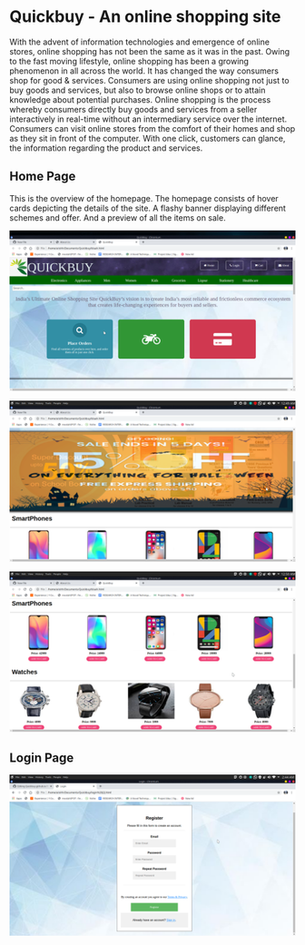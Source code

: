 # Quickbuy - An online shopping site

With the advent of information technologies and emergence of online stores, online shopping has not been the same as it was in the past. Owing to the fast moving lifestyle, online shopping has been a growing phenomenon in all across the world. It has changed the way consumers shop for good & services. Consumers are using online shopping not just to buy goods and services, but also to browse online shops or to attain knowledge about potential purchases. Online shopping is the process whereby consumers directly buy goods and services from a seller interactively in real-time without an intermediary service over the internet. Consumers can visit online stores from the comfort of their homes and shop as they sit in front of the computer. With one click, customers can glance, the information regarding the product and services.

## Home Page

This is the overview of the homepage. The homepage consists of hover cards depicting the details of the site. A flashy banner displaying different schemes and offer. And a preview of all the items on sale.

![Test Image1](home1.png)


![Test Image1](home2.png)


![Test Image1](home3.png)


## Login Page

![Test image](login.png)



 
